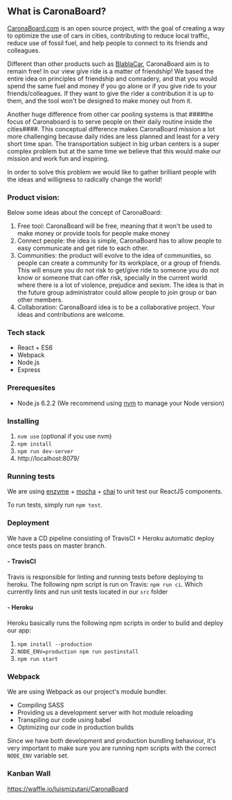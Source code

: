 ## What is CaronaBoard?

[CaronaBoard.com](http://caronaboard.com) is an open source project, with the goal of creating a way to optimize the use of cars in cities, contributing to reduce local traffic, reduce use of fossil fuel, and help people to connect to its friends and colleagues.

Different than other products such as [BlablaCar](http://www.blablacar.com), CaronaBoard aim is to remain free! In our view give ride is a matter of friendship! We based the entire idea on principles of friendship and comradery, and that you would spend the same fuel and money if you go alone or if you give ride to your friends/colleagues.  If they want to give the rider a contribution it is up to them, and the tool won't be designed to make money out from it.

Another huge difference from other car pooling systems is that ####the focus of Caronaboard is to serve people on their daily routine inside the cities####. This conceptual difference makes CaronaBoard mission a lot more challenging because daily rides are less planned and least for a very short time span. The transportation subject in big urban centers is a super complex problem but at the same time we believe that this would make our mission and work fun and inspiring.

In order to solve this problem we would like to gather brilliant people with the ideas and willigness to radically change the world!

### Product vision:

Below some ideas about the concept of CaronaBoard:

1. Free tool: CaronaBoard will be free, meaning that it won't be used to make money or provide tools for people make money
2. Connect people: the idea is simple, CaronaBoard has to allow people to easy communicate and get ride to each other.
3. Communities: the product will evolve to the idea of communities, so people can create a community for its workplace, or a group of friends. This will ensure you do not risk to get/give ride to someone you do not know or someone that can offer risk, specially in the current world where there is a lot of violence, prejudice and sexism. The idea is that in the future group administrator could allow people to join group or ban other members.
4. Collaboration: CaronaBoard idea is to be a collaborative project. Your ideas and contributions are welcome.

### Tech stack

- React + ES6
- Webpack
- Node.js
- Express

### Prerequesites

- Node.js 6.2.2 (We recommend using [nvm](https://github.com/creationix/nvm) to manage your Node version)

### Installing

1. `nvm use` (optional if you use nvm)
2. `npm install`
3. `npm run dev-server`
4. http://localhost:8079/

### Running tests

We are using [enzyme](https://github.com/airbnb/enzyme) + [mocha](https://github.com/mochajs/mocha) + [chai](https://github.com/chaijs/chai) to unit test our ReactJS components.

To run tests, simply run `npm test`.

### Deployment

We have a CD pipeline consisting of TravisCI + Heroku automatic deploy once tests pass on master branch.

#### - TravisCI
 Travis is responsible for linting and running tests before deploying to
heroku.
 The following npm script is run on Travis: `npm run ci`. Which currently lints and
run unit tests located in our `src` folder

#### - Heroku
 Heroku basically runs the following npm scripts in order to build and deploy our
app:

 1. `npm install --production`
 2. `NODE_ENV=production npm run postinstall`
 3. `npm run start`

### Webpack
 We are using Webpack as our project's module bundler.

 - Compiling SASS
 - Providing us a development server with hot module reloading
 - Transpiling our code using babel
 - Optimizing our code in production builds

 Since we have both development and production bundling behaviour, it's
very important to make sure you are running npm scripts with the correct
`NODE_ENV` variable set.

### Kanban Wall

https://waffle.io/luismizutani/CaronaBoard
